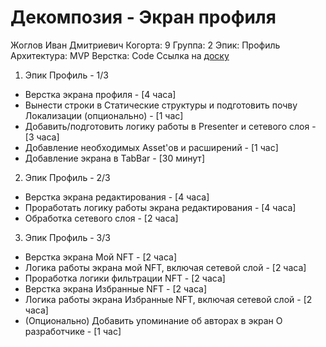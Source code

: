#  Декомпозия - Экран профиля

Жоглов Иван Дмитриевич
Когорта: 9
Группа: 2
Эпик: Профиль
Архитектура: MVP
Верстка: Code
Ссылка на [доску](https://github.com/users/iamjohansson/projects/2/views/1) 

1. Эпик Профиль - 1/3
- Верстка экрана профиля - [4 часа]
- Вынести строки в Статические структуры и подготовить почву Локализации (опционально) -  [1 час]
- Добавить/подготовить логику работы в Presenter и сетевого слоя - [3 часа]
- Добавление необходимых Asset'ов и расширений - [1 час]
- Добавление экрана в TabBar - [30 минут]

2. Эпик Профиль - 2/3
- Верстка экрана редактирования - [4 часа]
- Проработать логику работы экрана редактирования - [4 часа]
- Обработка сетевого слоя - [2 часа]

3. Эпик Профиль - 3/3
- Верстка экрана Мой NFT - [2 часа]
- Логика работы экрана мой NFT, включая сетевой слой - [2 часа]
- Проработка логики фильтрации NFT - [2 часа]
- Верстка экрана Избранные NFT - [2 часа]
- Логика работы экрана Избранные NFT, включая сетевой слой - [2 часа]
- (Опционально) Добавить упоминание об авторах в экран О разработчике - [1 час]

